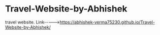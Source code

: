 # Travel-Website-by-Abhishek
travel website.
Link----->https://abhishek-verma75230.github.io/Travel-Website-by-Abhishek/
